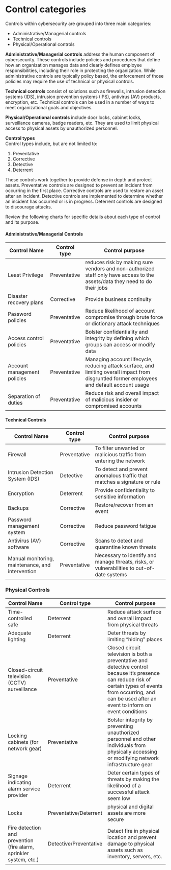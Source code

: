 # Control categories
Controls within cybersecurity are grouped into three main categories:
- Administrative/Managerial controls
- Technical controls
- Physical/Operational controls
  
**Administrative/Managerial controls** address the human component of cybersecurity. These controls include policies and procedures that define how an organization manages data and clearly defines employee responsibilities, including their role in protecting the organization. While administrative controls are typically policy based, the enforcement of those policies may require the use of technical or
physical controls.

**Technical controls** consist of solutions such as firewalls, intrusion detection systems (IDS), intrusion prevention systems (IPS), antivirus (AV) products, encryption, etc.
Technical controls can be used in a number of ways to meet organizational goals and objectives.

**Physical/Operational controls** include door locks, cabinet locks, surveillance cameras, badge readers, etc. They are used to limit physical access to physical assets by unauthorized personnel.

**Control types**  
Control types include, but are not limited to:
1. Preventative
2. Corrective
3. Detective
4. Deterrent

These controls work together to provide defense in depth and protect assets.
Preventative controls are designed to prevent an incident from occurring in the first
place. Corrective controls are used to restore an asset after an incident. Detective
controls are implemented to determine whether an incident has occurred or is in
progress. Deterrent controls are designed to discourage attacks.

Review the following charts for specific details about each type of control and its purpose.
#### Administrative/Managerial Controls 
| Control Name | Control type | Control purpose |
| --- | --- | --- |
| Least Privilege | Preventative |reduces risk by making sure vendors and non-authorized staff only have access to the assets/data they need to do their jobs |
| Disaster recovery plans | Corrective| Provide business continuity |
| Password policies | Preventative|Reduce likelihood of account compromise through brute force or dictionary attack techniques |
| Access control policies | Preventative |Bolster confidentiality and integrity by defining which groups can access or modify data|
| Account management policies | Preventative| Managing account lifecycle, reducing attack surface, and limiting overall impact from disgruntled former employees and default account usage |
| Separation of duties | Preventative | Reduce risk and overall impact of malicious insider or compromised accounts|


#### Technical Controls 
| Control Name | Control type | Control purpose |
| --- | --- | --- |
| Firewall | Preventative| To filter unwanted or malicious traffic from entering the network| 
| Intrusion Detection System (IDS) | Detective|To detect and prevent anomalous traffic that matches a signature or rule |
| Encryption | Deterrent| Provide confidentiality to sensitive information | 
| Backups | Corrective | Restore/recover from an event |
| Password management system | Corrective| Reduce password fatigue|
| Antivirus (AV) software | Corrective| Scans to detect and quarantine known threats|
| Manual monitoring, maintenance, and intervention | Preventative |Necessary to identify and manage threats, risks, or vulnerabilities to out-of-date systems |

### Physical Controls
| Control Name | Control type | Control purpose |
| --- | --- | --- |
| Time-controlled safe | Deterrent |Reduce attack surface and overall impact from physical threats |
| Adequate lighting | Deterrent| Deter threats by limiting “hiding” places|
| Closed-circuit television (CCTV) surveillance | Preventative|Closed circuit television is both a preventative and detective control because it’s presence can reduce risk of certain types of events from occurring, and can be used after an event to inform on event conditions|
| Locking cabinets (for network gear) | Preventative|Bolster integrity by preventing unauthorized personnel and other individuals from physically accessing or modifying network infrastructure gear|
| Signage indicating alarm service provider | Deterrent | Deter certain types of threats by making the likelihood of a successful attack seem low|
| Locks | Preventative/Deterrent| physical and digital assets are more secure |Bolster integrity by deterring and preventing unauthorized personnel, individuals from physically accessing assets |
| Fire detection and prevention (fire alarm, sprinkler system, etc.) | Detective/Preventative |Detect fire in physical location and prevent damage to physical assets such as inventory, servers, etc.|





















